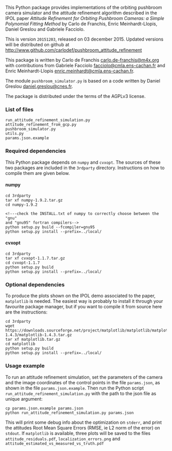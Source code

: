 This Python package provides implementations of the orbiting pushbroom camera
simulator and the attitude refinement algorithm described in the IPOL paper
*Attitude Refinement for Orbiting Pushbroom Cameras: a Simple Polynomial
Fitting Method* by Carlo de Franchis, Enric Meinhardt-Llopis, Daniel Greslou
and Gabriele Facciolo.

This is version `20151203`, released on 03 december 2015. Updated versions will
be distributed on github at
<http://www.github.com/carlodef/pushbroom_attitude_refinement>

This package is written by Carlo de Franchis <carlo.de-franchis@m4x.org> with
contributions from Gabriele Facciolo <facciolo@cmla.ens-cachan.fr> and Enric
Meinhardt-Llopis <enric.meinhardt@cmla.ens-cachan.fr>.

The module `pushbroom_simulator.py` is based on a code written by Daniel
Greslou <daniel.greslou@cnes.fr>.

The package is distributed under the terms of the AGPLv3 license.


### List of files

    run_attitude_refinement_simulation.py
    attitude_refinement_from_gcp.py
    pushbroom_simulator.py
    utils.py
    params.json.example

### Required dependencies

This Python package depends on `numpy` and `cvxopt`. The sources of these two
packages are included in the `3rdparty` directory. Instructions on how to
compile them are given below.

#### numpy

    cd 3rdparty
    tar xf numpy-1.9.2.tar.gz
    cd numpy-1.9.2

    <!---check the INSTALL.txt of numpy to correctly choose between the "gnu"
    and "gnu95" fortran compilers-->
    python setup.py build --fcompiler=gnu95
    python setup.py install --prefix=../local/

#### cvxopt

    cd 3rdparty
    tar xf cvxopt-1.1.7.tar.gz
    cd cvxopt-1.1.7
    python setup.py build
    python setup.py install --prefix=../local/


### Optional dependencies

To produce the plots shown on the IPOL demo associated to the paper,
`matplotlib` is needed. The easiest way is probably to install it through your
favourite package manager, but if you want to compile it from source here are
the instructions:

    cd 3rdparty
    wget https://downloads.sourceforge.net/project/matplotlib/matplotlib/matplotlib-1.4.3/matplotlib-1.4.3.tar.gz
    tar xf matplotlib.tar.gz
    cd matplotlib
    python setup.py build
    python setup.py install --prefix=../local/


### Usage example

To run an attitude refinement simulation, set the parameters of the camera and
the image coordinates of the control points in the file `params.json`, as shown
in the file `params.json.example`. Then run the Python script
`run_attitude_refinement_simulation.py` with the path to the json file as unique
argument:

    cp params.json.example params.json
    python run_attitude_refinement_simulation.py params.json

This will print some debug info about the optimization on `stderr`, and print
the attitudes Root Mean Square Errors (RMSE, ie L2 norm of the error) on
`stdout`. If `matplotlib` is available, three plots will be saved to the files
`attitude_residuals.pdf`, `localization_errors.png` and
`attitude_estimated_vs_measured_vs_truth.pdf`
